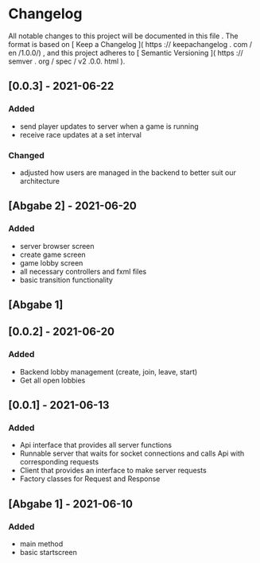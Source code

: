 # Changelog
All notable changes to this project will be documented
in this file .
The format is based on
[ Keep a Changelog ]( https :// keepachangelog . com / en /1.0.0/) ,
and this project adheres to
[ Semantic Versioning ]( https :// semver . org / spec / v2 .0.0. html ).

## [0.0.3] - 2021-06-22
### Added 
- send player updates to server when a game is running
- receive race updates at a set interval
### Changed
- adjusted how users are managed in the backend to better suit our architecture

## [Abgabe 2] - 2021-06-20
### Added
- server browser screen
- create game screen
- game lobby screen  
- all necessary controllers and fxml files
- basic transition functionality
## [Abgabe 1] 

## [0.0.2] - 2021-06-20
### Added
- Backend lobby management (create, join, leave, start)
- Get all open lobbies

## [0.0.1] - 2021-06-13
### Added
- Api interface that provides all server functions
- Runnable server that waits for socket connections and calls Api with corresponding requests
- Client that provides an interface to make server requests
- Factory classes for Request and Response
## [Abgabe 1] - 2021-06-10
### Added
- main method
- basic startscreen
